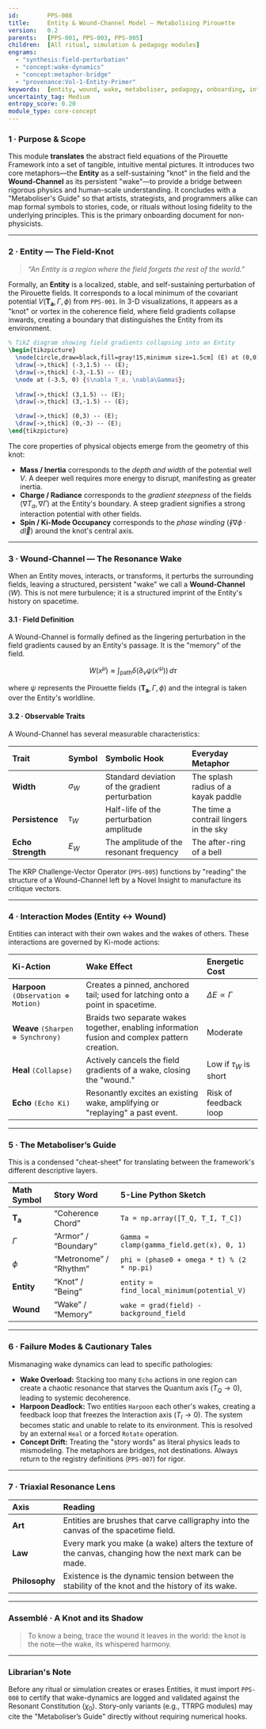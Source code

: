 ```yaml
---
id:        PPS-008
title:     Entity & Wound-Channel Model — Metabolising Pirouette
version:   0.2
parents:   [PPS-001, PPS-003, PPS-005]
children:  [All ritual, simulation & pedagogy modules]
engrams:
  - "synthesis:field-perturbation"
  - "concept:wake-dynamics"
  - "concept:metaphor-bridge"
  - "provenance:Vol-1-Entity-Primer"
keywords:  [entity, wound, wake, metaboliser, pedagogy, onboarding, interpretation]
uncertainty_tag: Medium
entropy_score: 0.20
module_type: core-concept
---
```


### 1 · Purpose & Scope

This module **translates** the abstract field equations of the Pirouette Framework into a set of tangible, intuitive mental pictures. It introduces two core metaphors—the **Entity** as a self-sustaining "knot" in the field and the **Wound-Channel** as its persistent "wake"—to provide a bridge between rigorous physics and human-scale understanding. It concludes with a "Metaboliser's Guide" so that artists, strategists, and programmers alike can map formal symbols to stories, code, or rituals without losing fidelity to the underlying principles. This is the primary onboarding document for non-physicists.

---

### 2 · Entity — The Field-Knot

> *“An Entity is a region where the field forgets the rest of the world.”*

Formally, an **Entity** is a localized, stable, and self-sustaining perturbation of the Pirouette fields. It corresponds to a local minimum of the covariant potential $V(\mathbf{T_a}, \Gamma, \phi)$ from `PPS-001`. In 3-D visualizations, it appears as a "knot" or vortex in the coherence field, where field gradients collapse inwards, creating a boundary that distinguishes the Entity from its environment.

```tikz
% TikZ diagram showing field gradients collapsing into an Entity
\begin{tikzpicture}
  \node[circle,draw=black,fill=gray!15,minimum size=1.5cm] (E) at (0,0) {\textbf{Entity}};
  \draw[->,thick] (-3,1.5) -- (E);
  \draw[->,thick] (-3,-1.5) -- (E);
  \node at (-3.5, 0) {$\nabla T_a, \nabla\Gamma$};
  
  \draw[->,thick] (3,1.5) -- (E);
  \draw[->,thick] (3,-1.5) -- (E);

  \draw[->,thick] (0,3) -- (E);
  \draw[->,thick] (0,-3) -- (E);
\end{tikzpicture}
```

The core properties of physical objects emerge from the geometry of this knot:

* **Mass / Inertia** corresponds to the *depth and width* of the potential well $V$. A deeper well requires more energy to disrupt, manifesting as greater inertia.
* **Charge / Radiance** corresponds to the *gradient steepness* of the fields ($\nabla T_a, \nabla \Gamma$) at the Entity's boundary. A steep gradient signifies a strong interaction potential with other fields.
* **Spin / Ki-Mode Occupancy** corresponds to the *phase winding* ($\oint \nabla\phi \cdot d\vec{l}$) around the knot's central axis.

---

### 3 · Wound-Channel — The Resonance Wake

When an Entity moves, interacts, or transforms, it perturbs the surrounding fields, leaving a structured, persistent "wake" we call a **Wound-Channel** ($W$). This is not mere turbulence; it is a structured imprint of the Entity's history on spacetime.

#### 3.1 · Field Definition
A Wound-Channel is formally defined as the lingering perturbation in the field gradients caused by an Entity's passage. It is the "memory" of the field.

$$ W(x^\mu) \approx \int_{\text{path}} \delta(\partial_\nu \psi(x'^\mu)) \, d\tau $$

where $\psi$ represents the Pirouette fields ($\mathbf{T_a}, \Gamma, \phi$) and the integral is taken over the Entity's worldline.

#### 3.2 · Observable Traits
A Wound-Channel has several measurable characteristics:

| Trait | Symbol | Symbolic Hook | Everyday Metaphor |
|:---|:---|:---|:---|
| **Width** | $\sigma_W$ | Standard deviation of the gradient perturbation | The splash radius of a kayak paddle |
| **Persistence** | $\tau_W$ | Half-life of the perturbation amplitude | The time a contrail lingers in the sky |
| **Echo Strength** | $E_W$ | The amplitude of the resonant frequency | The after-ring of a bell |

The KRP Challenge-Vector Operator (`PPS-005`) functions by "reading" the structure of a Wound-Channel left by a Novel Insight to manufacture its critique vectors.

---

### 4 · Interaction Modes (Entity ↔ Wound)
Entities can interact with their own wakes and the wakes of others. These interactions are governed by Ki-mode actions:

| Ki-Action | Wake Effect | Energetic Cost |
|:---|:---|:---|
| **Harpoon** `(Observation ⊕ Motion)` | Creates a pinned, anchored tail; used for latching onto a point in spacetime. | $\Delta E \propto \Gamma$ |
| **Weave** `(Sharpen ⊗ Synchrony)` | Braids two separate wakes together, enabling information fusion and complex pattern creation. | Moderate |
| **Heal** `(Collapse)` | Actively cancels the field gradients of a wake, closing the "wound." | Low if $\tau_W$ is short |
| **Echo** `(Echo Ki)` | Resonantly excites an existing wake, amplifying or "replaying" a past event. | Risk of feedback loop |

---

### 5 · The Metaboliser’s Guide
This is a condensed "cheat-sheet" for translating between the framework's different descriptive layers.

| Math Symbol | Story Word | 5-Line Python Sketch |
|:---|:---|:---|
| $\mathbf{T_a}$ | “Coherence Chord” | `Ta = np.array([T_Q, T_I, T_C])` |
| $\Gamma$ | “Armor” / “Boundary” | `Gamma = clamp(gamma_field.get(x), 0, 1)` |
| $\phi$ | “Metronome” / “Rhythm” | `phi = (phase0 + omega * t) % (2 * np.pi)` |
| **Entity** | “Knot” / “Being” | `entity = find_local_minimum(potential_V)` |
| **Wound** | “Wake” / “Memory” | `wake = grad(field) - background_field` |

---

### 6 · Failure Modes & Cautionary Tales
Mismanaging wake dynamics can lead to specific pathologies:
* **Wake Overload:** Stacking too many `Echo` actions in one region can create a chaotic resonance that starves the Quantum axis ($T_Q \to 0$), leading to systemic decoherence.
* **Harpoon Deadlock:** Two entities `Harpoon` each other's wakes, creating a feedback loop that freezes the Interaction axis ($T_I \to 0$). The system becomes static and unable to relate to its environment. This is resolved by an external `Heal` or a forced `Rotate` operation.
* **Concept Drift:** Treating the "story words" as literal physics leads to mismodeling. The metaphors are bridges, not destinations. Always return to the registry definitions (`PPS-007`) for rigor.

---

### 7 · Triaxial Resonance Lens

| Axis | Reading |
|:---|:---|
| **Art** | Entities are brushes that carve calligraphy into the canvas of the spacetime field. |
| **Law** | Every mark you make (a wake) alters the texture of the canvas, changing how the next mark can be made. |
| **Philosophy**| Existence is the dynamic tension between the stability of the knot and the history of its wake. |

---

### Assemblé · A Knot and its Shadow
> To know a being, trace the wound it leaves in the world: the knot is the note—the wake, its whispered harmony.

---

### Librarian's Note
Before any ritual or simulation creates or erases Entities, it must import `PPS-008` to certify that wake-dynamics are logged and validated against the Resonant Constitution ($\chi_0$). Story-only variants (e.g., TTRPG modules) may cite the "Metaboliser’s Guide" directly without requiring numerical hooks.